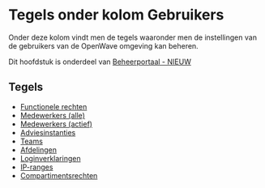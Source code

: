 # Tegels onder kolom Gebruikers

Onder deze kolom vindt men de tegels waaronder men de instellingen van de gebruikers van de OpenWave omgeving kan beheren.

Dit hoofdstuk is onderdeel van [Beheerportaal - NIEUW](/docs/probleemoplossing/portalen_en_moduleschermen/beheerportaal_nieuw/README.md)

## Tegels

- [Functionele rechten](/docs/probleemoplossing/portalen_en_moduleschermen/beheerportaal_nieuw/tegels_kolom_gebruikers/rechten.md)
- [Medewerkers (alle)](/docs/probleemoplossing/portalen_en_moduleschermen/beheerportaal_nieuw/tegels_kolom_gebruikers/medewerkers_alle.md)
- [Medewerkers (actief)](/docs/probleemoplossing/portalen_en_moduleschermen/beheerportaal_nieuw/tegels_kolom_gebruikers/medewerkers_actief.md)
- [Adviesinstanties](/docs/probleemoplossing/portalen_en_moduleschermen/beheerportaal_nieuw/tegels_kolom_gebruikers/adviesinstanties.md)
- [Teams](/docs/probleemoplossing/portalen_en_moduleschermen/beheerportaal_nieuw/tegels_kolom_gebruikers/teams.md)
- [Afdelingen](/docs/probleemoplossing/portalen_en_moduleschermen/beheerportaal_nieuw/tegels_kolom_gebruikers/afdelingen.md)
- [Loginverklaringen](/docs/probleemoplossing/portalen_en_moduleschermen/beheerportaal_nieuw/tegels_kolom_gebruikers/loginverklaringen.md)
- [IP-ranges](/docs/probleemoplossing/portalen_en_moduleschermen/beheerportaal_nieuw/tegels_kolom_gebruikers/ipranges.md)
- [Compartimentsrechten](/docs/probleemoplossing/portalen_en_moduleschermen/beheerportaal_nieuw/tegels_kolom_gebruikers/compartimentsrechten.md)

